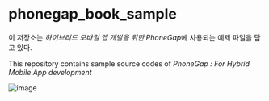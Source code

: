 phonegap_book_sample
====================

이 저장소는 *하이브리드 모바일 앱 개발을 위한 PhoneGap*에 사용되는 예제 파일을 담고 있다.

This repository contains sample source codes of *PhoneGap : For Hybrid Mobile App development*

![image](http://image.yes24.com/goods/6355284/L)
